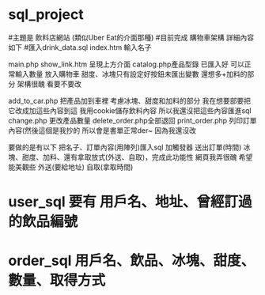 # sql_project
#主題是 飲料店網站 (類似Uber Eat的介面那種)
#目前完成 購物車架構 
詳細內容如下
#匯入drink_data.sql
index.htm 輸入名子

main.php 
  show_link.htm 呈現上方介面
  catalog.php產品型錄 
    已匯入好 可以正常輸入數量 放入購物車
    甜度、冰塊只有設定好按鈕未匯出變數
    還想多+加料的部分 架構很醜 看要不要改
    
  add_to_car.php 把產品加到車裡
    考慮冰塊、甜度和加料的部分 我在想要部要把它改成加這些內容到這
  我用cookie儲存飲料內容 所以我還沒把這些內容匯進sql
  change.php 更改產品數量
  delete_order.php全部退回
 print_order.php
  列印訂單內容(然後這個是我抄的 所以會是書單正常der~ 因為我還沒改
  
  要做的是有以下
    把名子、訂單內容(用陣列)匯入sql
    加觸發器 送出訂單(時間)
    冰塊、甜度、加料、還有拿取放式(外送、自取)，完成此功能性
    網頁我弄很醜 希望能美觀些
    外送(要給地址)
    自取(拿取時間)
    
   # user_sql 要有 用戶名、地址、曾經訂過的飲品編號
   # order_sql 用戶名、飲品、冰塊、甜度、數量、取得方式
   
   
    

  
  
          
